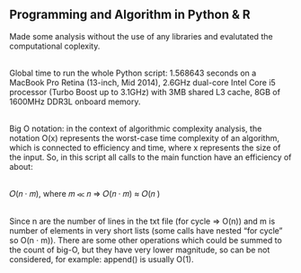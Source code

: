 ## Programming and Algorithm in Python & R

Made some analysis without the use of any libraries and evalutated the computational coplexity.

<br>Global time to run the whole Python script: 1.568643 seconds on a MacBook Pro Retina (13-inch, Mid 2014), 2.6GHz dual-core Intel Core i5 processor (Turbo Boost up to 3.1GHz) with 3MB shared L3 cache, 8GB of 1600MHz DDR3L onboard memory.

<br>Big O notation: in the context of algorithmic complexity analysis, the notation O(x) represents the worst-case
time complexity of an algorithm, which is connected to efficiency and time, where x represents the size of the
input. So, in this script all calls to the main function have an efficiency of about:

<br>𝑂(𝑛 · 𝑚), where 𝑚 ≪ 𝑛 => 𝑂(𝑛 · 𝑚) ≈ 𝑂(𝑛 )

<br>Since n are the number of lines in the txt file (for cycle => O(n)) and m is number of elements in very short lists
(some calls have nested “for cycle” so O(n · m)). There are some other operations which could be summed to the
count of big-O, but they have very lower magnitude, so can be not considered, for example: append() is usually
O(1).
